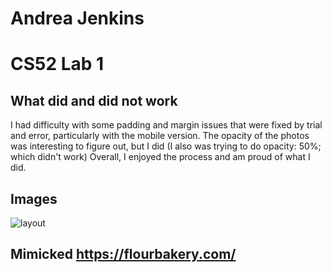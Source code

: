 # Andrea Jenkins
# CS52 Lab 1

## What did and did not work
I had difficulty with some padding and margin issues that were fixed by trial and error, particularly with the mobile version.
The opacity of the photos was interesting to figure out, but I did (I also was trying to do opacity: 50%; which didn't work)
Overall, I enjoyed the process and am proud of what I did.

## Images
![layout](images/layout-screenshot.jpg)

## Mimicked https://flourbakery.com/